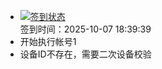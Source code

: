 - [![签到状态](https://github.com/womade/Cloud189-Actions/actions/workflows/main.yml/badge.svg?branch=main)](https://github.com/womade/Cloud189-Actions/actions/workflows/main.yml) <br> 签到时间：2025-10-07 18:39:39
- 开始执行帐号1
- 设备ID不存在，需要二次设备校验
